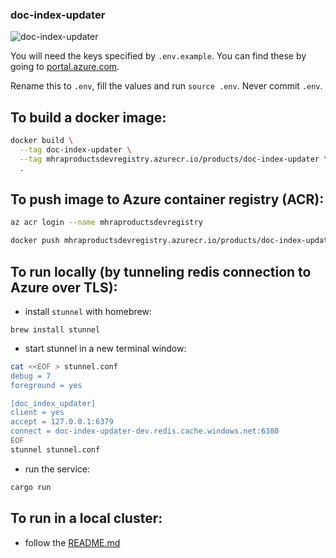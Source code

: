### doc-index-updater

![doc-index-updater](https://github.com/MHRA/products/workflows/doc-index-updater/badge.svg)

You will need the keys specified by `.env.example`.
You can find these by going to [portal.azure.com][azure portal].

Rename this to `.env`, fill the values and run `source .env`.
Never commit `.env`.

## To build a docker image:

```bash
docker build \
  --tag doc-index-updater \
  --tag mhraproductsdevregistry.azurecr.io/products/doc-index-updater \
  .
```

## To push image to Azure container registry (ACR):

```bash
az acr login --name mhraproductsdevregistry

docker push mhraproductsdevregistry.azurecr.io/products/doc-index-updater
```

## To run locally (by tunneling redis connection to Azure over TLS):

- install `stunnel` with homebrew:

```
brew install stunnel
```

- start stunnel in a new terminal window:

```bash
cat <<EOF > stunnel.conf
debug = 7
foreground = yes

[doc_index_updater]
client = yes
accept = 127.0.0.1:6379
connect = doc-index-updater-dev.redis.cache.windows.net:6380
EOF
stunnel stunnel.conf
```

- run the service:

```bash
cargo run
```

## To run in a local cluster:

- follow the [README.md](./examples/local-cluster/README.md)

[azure portal]: https://portal.azure.com/
